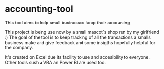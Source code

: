 # accounting-tool
This tool aims to help small businesses keep their accounting

This project is being use now by a small mascot´s shop run by my girlfriend :)
The goal of the tool is to keep tracking of all the transactions a smalls business make and give feedback and some insigths hopefully helpful for the company.

It's created on Excel due its facility to use and accesibility to everyone. Other tools sush a VBA an Power BI are used too.
